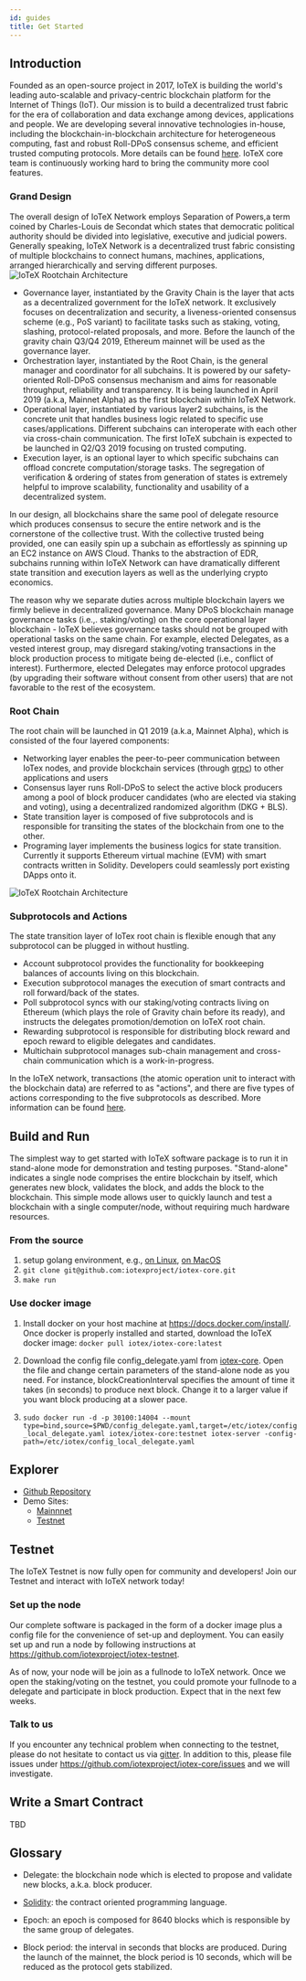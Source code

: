 ```yaml
---
id: guides
title: Get Started
---
```


## Introduction

Founded as an open-source project in 2017, IoTeX is building the world's leading auto-scalable and privacy-centric blockchain platform for the Internet of Things (IoT). Our mission is to build a decentralized trust fabric for the era of collaboration and data exchange among devices, applications and people. We are developing several innovative technologies in-house, including the blockchain-in-blockchain architecture for heterogeneous computing, fast and robust Roll-DPoS consensus scheme, and efficient trusted computing protocols. More details can be found [here](https://www.iotex.io/research-paper). IoTeX core team is continuously working hard to bring the community more cool features.

### Grand Design

The overall design of IoTeX Network employs Separation of Powers,a term coined by Charles-Louis de Secondat which states that democratic political authority should be divided into legislative, executive and judicial powers. Generally speaking, IoTeX Network is a decentralized trust fabric consisting of multiple blockchains to connect humans, machines, applications, arranged hierarchically and serving different purposes.
![IoTeX Rootchain Architecture](https://cdn-images-1.medium.com/max/2600/1*D6GiPlh9TdikW82c8j1jrA.png)

- Governance layer, instantiated by the Gravity Chain is the layer that acts as a decentralized government for the IoTeX network. It exclusively focuses on decentralization and security, a liveness-oriented consensus scheme (e.g., PoS variant) to facilitate tasks such as staking, voting, slashing, protocol-related proposals, and more. Before the launch of the gravity chain Q3/Q4 2019, Ethereum mainnet will be used as the governance layer.
- Orchestration layer, instantiated by the Root Chain, is the general manager and coordinator for all subchains. It is powered by our safety-oriented Roll-DPoS consensus mechanism and aims for reasonable throughput, reliability and transparency. It is being launched in April 2019 (a.k.a, Mainnet Alpha) as the first blockchain within IoTeX Network.
- Operational layer, instantiated by various layer2 subchains, is the concrete unit that handles business logic related to specific use cases/applications. Different subchains can interoperate with each other via cross-chain communication. The first IoTeX subchain is expected to be launched in Q2/Q3 2019 focusing on trusted computing.
- Execution layer, is an optional layer to which specific subchains can offload concrete computation/storage tasks. The segregation of verification & ordering of states from generation of states is extremely helpful to improve scalability, functionality and usability of a decentralized system.

In our design, all blockchains share the same pool of delegate resource which produces consensus to secure the entire network and is the cornerstone of the collective trust. With the collective trusted being provided, one can easily spin up a subchain as effortlessly as spinning up an EC2 instance on AWS Cloud. Thanks to the abstraction of EDR, subchains running within IoTeX Network can have dramatically different state transition and execution layers as well as the underlying crypto economics.

The reason why we separate duties across multiple blockchain layers we firmly believe in decentralized governance. Many DPoS blockchain manage governance tasks (i.e.,. staking/voting) on the core operational layer blockchain - IoTeX believes governance tasks should not be grouped with operational tasks on the same chain. For example, elected Delegates, as a vested interest group, may disregard staking/voting transactions in the block production process to mitigate being de-elected (i.e., conflict of interest). Furthermore, elected Delegates may enforce protocol upgrades (by upgrading their software without consent from other users) that are not favorable to the rest of the ecosystem.

### Root Chain

The root chain will be launched in Q1 2019 (a.k.a, Mainnet Alpha), which is consisted of the four layered components:

- Networking layer enables the peer-to-peer communication between IoTex nodes, and provide blockchain services (through [grpc](https://grpc.io/)) to other applications and users
- Consensus layer runs Roll-DPoS to select the active block producers among a pool of block producer candidates (who are elected via staking and voting), using a decentralized randomized algorithm (DKG + BLS).
- State transition layer is composed of five subprotocols and is responsible for transiting the states of the blockchain from one to the other.
- Programing layer implements the business logics for state transition. Currently it supports Ethereum virtual machine (EVM) with smart contracts written in Solidity. Developers could seamlessly port existing DApps onto it.

![IoTeX Rootchain Architecture](https://cdn-images-1.medium.com/max/2000/0*cPrsvVa1wIE0cqnS)

### Subprotocols and Actions

The state transition layer of IoTex root chain is flexible enough that any subprotocol can be plugged in without hustling.

- Account subprotocol provides the functionality for bookkeeping balances of accounts living on this blockchain.
- Execution subprotocol manages the execution of smart contracts and roll forward/back of the states.
- Poll subprotocol syncs with our staking/voting contracts living on Ethereum (which plays the role of Gravity chain before its ready), and instructs the delegates promotion/demotion on IoTeX root chain.
- Rewarding subprotocol is responsible for distributing block reward and epoch reward to eligible delegates and candidates.
- Multichain subprotocol manages sub-chain management and cross-chain communication which is a work-in-progress.

In the IoTeX network, transactions (the atomic operation unit to interact with the blockchain data) are referred to as "actions", and there are five types of actions corresponding to the five subprotocols as described. More information can be found [here](https://github.com/iotexproject/iotex-core/blob/master/proto/types/action.proto).

## Build and Run

The simplest way to get started with IoTeX software package is to run it in stand-alone mode for demonstration and testing purposes. "Stand-alone" indicates a single node comprises the entire blockchain by itself, which generates new block, validates the block, and adds the block to the blockchain. This simple mode allows user to quickly launch and test a blockchain with a single computer/node, without requiring much hardware resources.

### From the source

1. setup golang environment, e.g., [on Linux](https://medium.com/@RidhamTarpara/install-go-1-11-on-ubuntu-18-04-16-04-lts-8c098c503c5f), [on MacOS](https://medium.com/golang-learn/quick-go-setup-guide-on-mac-os-x-956b327222b8)
2. `git clone git@github.com:iotexproject/iotex-core.git`
3. `make run`

### Use docker image

1. Install docker on your host machine at https://docs.docker.com/install/. Once docker is properly installed and started, download the IoTeX docker image: `docker pull iotex/iotex-core:latest`

2. Download the config file config_delegate.yaml from [iotex-core](https://github.com/iotexproject/iotex-core). Open the file and change certain parameters of the stand-alone node as you need. For instance, blockCreationInterval specifies the amount of time it takes (in seconds) to produce next block. Change it to a larger value if you want block producing at a slower pace.

3. `sudo docker run -d -p 30100:14004 --mount type=bind,source=$PWD/config_delegate.yaml,target=/etc/iotex/config_local_delegate.yaml iotex/iotex-core:testnet iotex-server -config-path=/etc/iotex/config_local_delegate.yaml`

## Explorer

- [Github Repository](https://github.com/iotexproject/iotex-explorer)
- Demo Sites:
  - [Mainnnet](https://iotexscan.io)
  - [Testnet](https://testnet.iotexscan.io)

## Testnet

The IoTeX Testnet is now fully open for community and developers! Join our Testnet and interact with IoTeX network today!

### Set up the node

Our complete software is packaged in the form of a docker image plus a config file for the convenience of set-up and deployment. You can easily set up and run a node by following instructions at https://github.com/iotexproject/iotex-testnet.

As of now, your node will be join as a fullnode to IoTeX network. Once we open the staking/voting on the testnet, you could promote your fullnode to a delegate and participate in block production. Expect that in the next few weeks.

### Talk to us

If you encounter any technical problem when connecting to the testnet, please do not hesitate to contact us via [gitter](https://gitter.im/iotex-dev-community/Lobby). In addition to this, please file issues under https://github.com/iotexproject/iotex-core/issues and we will investigate.

## Write a Smart Contract

TBD

## Glossary

- Delegate: the blockchain node which is elected to propose and validate new blocks, a.k.a. block producer.

- [Solidity](https://en.wikipedia.org/wiki/Solidity): the contract oriented programming language.

- Epoch: an epoch is composed for 8640 blocks which is responsible by the same group of delegates.

- Block period: the interval in seconds that blocks are produced. During the launch of the mainnet, the block period is 10 seconds, which will be reduced as the protocol gets stabilized.
